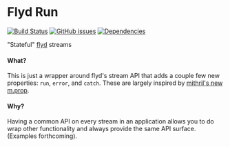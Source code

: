 # Flyd Run

[![Build Status](https://travis-ci.org/sdougbrown/flyd-run.svg)](https://travis-ci.org/sdougbrown/flyd-run)
[![GitHub issues](https://img.shields.io/github/issues/sdougbrown/flyd-run.svg)](https://github.com/sdougbrown/flyd-run/issues)
[![Dependencies](https://img.shields.io/david/sdougbrown/flyd-run.svg?style=flat)](https://david-dm.org/sdougbrown/flyd-run)

"Stateful" [flyd](https://github.com/paldepind/flyd) streams

#### What?

This is just a wrapper around flyd's stream API that adds a couple few new properties: `run`, `error`, and `catch`.  These are largely inspired by [mithril's new m.prop](https://github.com/lhorie/mithril.js/blob/rewrite/docs/prop.md).

#### Why?

Having a common API on every stream in an application allows you to do wrap other functionality and always provide the same API surface.  (Examples forthcoming).
